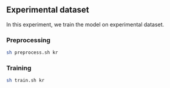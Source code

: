 ## Experimental dataset

In this experiment, we train the model on experimental dataset.

### Preprocessing

```sh
sh preprocess.sh kr
```
### Training

```sh
sh train.sh kr
```
